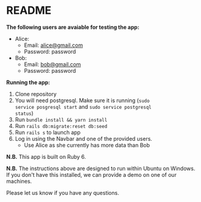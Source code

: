 # README

**The following users are avaiable for testing the app:**
* Alice:
	- Email: alice@gmail.com
	- Password: password
* Bob:
	- Email: bob@gmail.com
	- Password: password

**Running the app:**
1. Clone repository
2. You will need postgresql. Make sure it is running (<code>sudo service posgresql start</code> and <code>sudo service postgresql status</code>)
3. Run <code>bundle install && yarn install</code>
4. Run <code>rails db:migrate:reset db:seed</code>
5. Run <code>rails s</code> to launch app
6. Log in using the Navbar and one of the provided users. 
	- Use Alice as she currently has more data than Bob
	
**N.B.** This app is built on Ruby 6.

**N.B.** The instructions above are designed to run within Ubuntu on Windows. If you don't have this installed, we can provide a demo on one of our machines.

Please let us know if you have any questions.
